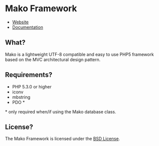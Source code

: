 # Mako Framework

* [Website](http://makoframework.com)
* [Documentation](http://makoframework.com/docs)

## What?

Mako is a lightweight UTF-8 compatible and easy to use PHP5 framework based on the MVC architectural design pattern.

## Requirements?

* PHP 5.3.0 or higher
* iconv
* mbstring
* PDO \*

\* only required when/if using the Mako database class.

## License?

The Mako Framework is licensed under the [BSD License](http://makoframework.com/license/).